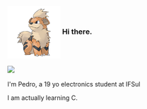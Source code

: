 ### <img align="center" height="120" width="120" src="058.png" > <!-- <img align="right" src="https://github-readme-stats.vercel.app/api?username=pedrosantosz&show_icons=true&theme=dracula&line_height=27" alt="**pedrosantosz** github stats"/> --> Hi there.

<img src="https://img.shields.io/static/v1?label=Overview&message=pedrosantosz&color=f8efd4&style=for-the-badge&logo=GitHub">

<p>
I'm Pedro, a 19 yo electronics student at IFSul<br/>

I am actually learning C.
</p>

